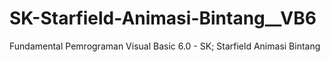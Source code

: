 # SK-Starfield-Animasi-Bintang__VB6
Fundamental Pemrograman Visual Basic 6.0 - SK; Starfield Animasi Bintang
